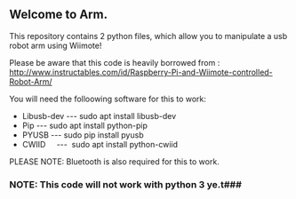 ## Welcome to Arm.

This repository contains 2 python files, which allow you to manipulate a usb robot arm using Wiimote!

Please be aware that this code is heavily borrowed from : http://www.instructables.com/id/Raspberry-Pi-and-Wiimote-controlled-Robot-Arm/

You will need the folloowing software for this to work:

- Libusb-dev ---  sudo apt install libusb-dev
- Pip        ---  sudo apt install python-pip
- PYUSB      ---  sudo pip install pyusb
- CWIID      ---  sudo apt install python-cwiid

PLEASE NOTE: Bluetooth is also required for this to work.
### NOTE: This code will not work with python 3 ye.t###
